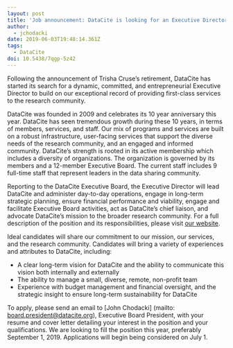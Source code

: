```yaml
---
layout: post
title: 'Job announcement: DataCite is looking for an Executive Director'
author:
  - jchodacki
date: 2019-06-03T19:48:14.361Z
tags:
  - DataCite
doi: 10.5438/7qgp-5z42
---
```

Following the announcement of Trisha Cruse’s retirement, DataCite has started its search for a dynamic, committed, and entrepreneurial Executive Director to build on our exceptional record of providing first-class services to the research community.

DataCite was founded in 2009 and celebrates its 10 year anniversary this year. DataCite has seen tremendous growth during these 10 years, in terms of members, services, and staff. Our mix of programs and services are built on a robust infrastructure, user-facing services that support the diverse needs of the research community, and an engaged and informed community. DataCite’s strength is rooted in its active membership which includes a diversity of organizations. The organization is governed by its members and a 12-member Executive Board. The current staff includes 9 full-time staff that represent leaders in the data sharing community.

Reporting to the DataCite Executive Board, the Executive Director will lead DataCite and administer day-to-day operations, engage in long-term strategic planning, ensure financial performance and viability, engage and facilitate Executive Board activities, act as DataCite’s chief liaison, and advocate DataCite’s mission to the broader research community. For a full description of the position and its responsibilities, please visit [our website](https://datacite.org/jobopportunities.html).

Ideal candidates will share our commitment to our mission, our services, and the research community. Candidates will bring a variety of experiences and attributes to DataCite, including: 

* A clear long-term vision for DataCite and the ability to communicate this vision both internally and externally 
* The ability to manage a small, diverse, remote, non-profit team
* Experience with budget management and financial oversight, and the strategic insight to ensure long-term sustainability for DataCite

To apply, please send an email to \[John Chodacki] (mailto: board.president@datacite.org), Executive Board President, with your resume and cover letter detailing your interest in the position and your qualifications. We are looking to fill the position this year, preferably September 1, 2019. Applications will begin being considered on July 1.
